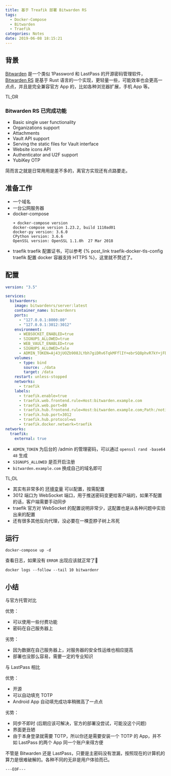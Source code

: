 ```yaml
---
title: 基于 Treafik 部署 Bitwarden RS
tags:
  - Docker-Compose
  - Bitwarden
  - Traefik
categories: Notes
date: 2019-06-08 18:15:21
---
```


## 背景

[Bitwarden](https://bitwarden.com/) 是一个类似 1Password 和 LastPass 的开源密码管理软件，[Bitwarden RS](https://github.com/dani-garcia/bitwarden_rs) 是基于 Rust 语言的一个实现，更轻量一些，可能效率也会更高一点点，并且是完全兼容官方 App 的，比如各种浏览器扩展，手机 App 等。

TL;DR

### Bitwarden RS 已完成功能

- Basic single user functionality
- Organizations support
- Attachments
- Vault API support
- Serving the static files for Vault interface
- Website icons API
- Authenticator and U2F support
- YubiKey OTP

简而言之就是日常用用是差不多的，离官方实现还有点路要走。

## 准备工作

- 一个域名
- 一台公网服务器
- docker-compose
    ```shell
    ➜ docker-compose version
    docker-compose version 1.23.2, build 1110ad01
    docker-py version: 3.6.0
    CPython version: 3.6.6
    OpenSSL version: OpenSSL 1.1.0h  27 Mar 2018
    ```
- traefik
    traefik 配置证书，可以参考 {% post_link traefik-docker-tls-config traefik 配置 docker 容器支持 HTTPS %}，这里就不赘述了。

<escape><!-- more --></escape>

## 配置

``` yml
version: "3.5"

services:
  bitwardenrs:
    image: bitwardenrs/server:latest
    container_name: bitwardenrs
    ports:
      - "127.0.0.1:8000:80"
      - "127.0.0.1:3012:3012"
    environment:
      - WEBSOCKET_ENABLED=true
      - SIGNUPS_ALLOWED=true
      - WEB_VAULT_ENABLED=true
      - SIGNUPS_ALLOWED=fale
      - ADMIN_TOKEN=Aj43jUOZb908JLYbh7giDRv6TqkMFflIY+ebrSQ8phvR7kY+jFDt9yThorconuWU
    volumes:
      - type: bind
        source: ./data
        target: /data
    restart: unless-stopped
    networks:
      - traefik
    labels:
      - traefik.enable=true
      - traefik.web.frontend.rule=Host:bitwarden.example.com
      - traefik.web.port=80
      - traefik.hub.frontend.rule=Host:bitwarden.example.com;Path:/notifications/hub
      - traefik.hub.port=3012
      - traefik.hub.protocol=ws
      - traefik.docker.network=traefik
networks:
  traefik:
    external: true
```

- `ADMIN_TOKEN` 为后台的 /admin 的管理密码，可以通过 `openssl rand -base64 48` 生成
- `SIGNUPS_ALLOWED` 是否开启注册
- `bitwarden.example.com` 换成自己的域名即可

TL;DL
- 其实有非常多的 [环境变量](https://github.com/dani-garcia/bitwarden_rs/blob/master/.env.template) 可以配置，按需配置
- 3012 端口为 WebSocket 端口，用于推送密码变更给客户端的，如果不配置的话，客户端需要手动同步
- traefik 官方对 WebSocket 的配置说明非常少，这配置也是从各种问题中实验出来的配置
- 还有很多其他反向代理，没必要在一棵歪脖子树上吊死

## 运行

```shell
docker-compose up -d
```

查看日志，如果没有 `ERROR` 出现应该就正常了
```shell
docker logs --follow --tail 10 bitwardenr
```

## 小结

与官方托管对比

优势：
- 可以使用一些付费功能
- 密码在自己服务器上

劣势：
- 因为数据在自己服务器上，对服务器的安全性运维也相应提高
- 部署也没那么容易，需要一定的专业知识

与 LastPass 相比

优势：
- 开源
- 可以自动填充 TOTP
- Android App 自动填充成功率稍微高了一点点

劣势：
- 同步不即时 (后期应该可解决，官方的部署没尝试，可能没这个问题)
- 界面更丑陋
- 由于本身登录就需要 TOTP，所以你还是需要安装一个 TOTP 的 App，并不如 LastPass 的两个 App 同一个账户来得方便

不管是 Bitwarden 还是 LastPass，只要是主密码没有泄漏，按照现在的计算机的算力是很难破解的。各种不同的无非是用户体验而已。

`---EOF---`